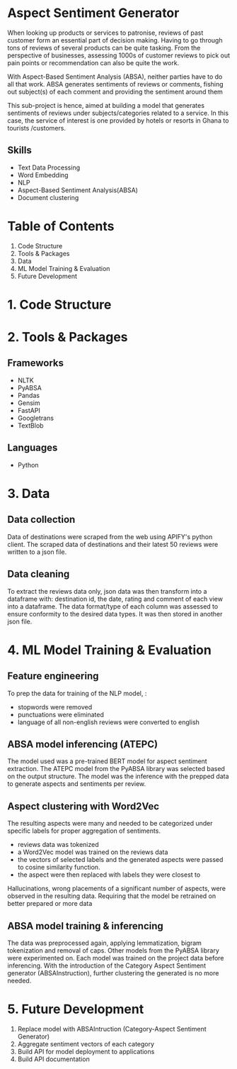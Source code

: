 # Aspect Sentiment Generator

When looking up products or services to patronise, reviews of past customer form an essential part of decision making. Having to go through tons of reviews of several products can be quite tasking. From the perspective of businesses, assessing 1000s of customer reviews to pick out pain points or recommendation can also be quite the work.

With Aspect-Based Sentiment Analysis (ABSA), neither parties have to do all that work. ABSA generates sentiments of reviews or comments, fishing out subject(s) of each comment and providing the sentiment around them

This sub-project is hence, aimed at building a model that generates sentiments of reviews under subjects/categories related to a service. In this case, the service of interest is one provided by hotels or resorts in Ghana to tourists /customers.

## Skills

- Text Data Processing
- Word Embedding
- NLP
- Aspect-Based Sentiment Analysis(ABSA)
- Document clustering

# Table of Contents

1. Code Structure
2. Tools & Packages
3. Data
4. ML Model Training & Evaluation
5. Future Development

# 1. Code Structure

# 2. Tools & Packages

## Frameworks

- NLTK
- PyABSA
- Pandas
- Gensim
- FastAPI
- Googletrans
- TextBlob

## Languages

- Python

# 3. Data

## Data collection

Data of destinations were scraped from the web using APIFY's python client. The scraped data of destinations and their latest 50 reviews were written to a json file.

## Data cleaning

To extract the reviews data only, json data was then transform into a dataframe with: destination id, the date, rating and comment of each view into a dataframe. The data format/type of each column was assessed to ensure conformity to the desired data types. It was then stored in another json file.

# 4. ML Model Training & Evaluation

## Feature engineering

To prep the data for training of the NLP model, :

- stopwords were removed
- punctuations were eliminated
- language of all non-english reviews were converted to english

## ABSA model inferencing (ATEPC)

The model used was a pre-trained BERT model for aspect sentiment extraction. The ATEPC model from the PyABSA library was selected based on the output structure. The model was the inference with the prepped data to generate aspects and sentiments per review.

## Aspect clustering with Word2Vec

The resulting aspects were many and needed to be categorized under specific labels for proper aggregation of sentiments.

- reviews data was tokenized
- a Word2Vec model was trained on the reviews data
- the vectors of selected labels and the generated aspects were passed to cosine similarity function.
- the aspect were then replaced with labels they were closest to

Hallucinations, wrong placements of a significant number of aspects, were observed in the resulting data. Requiring that the model be retrained on better prepared or more data

## ABSA model training & inferencing

The data was preprocessed again, applying lemmatization, bigram tokenization and removal of caps.
Other models from the PyABSA library were experimented on. Each model was trained on the project data before inferencing.
With the introduction of the Category Aspect Sentiment generator (ABSAInstruction), further clustering the generated is no more needed.

<!-- # Results -->

# 5. Future Development

1. Replace model with ABSAIntruction (Category-Aspect Sentiment Generator)
2. Aggregate sentiment vectors of each category
3. Build API for model deployment to applications
4. Build API documentation
